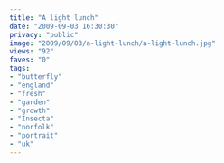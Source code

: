 ```yaml
---
title: "A light lunch"
date: "2009-09-03 16:30:30"
privacy: "public"
image: "2009/09/03/a-light-lunch/a-light-lunch.jpg"
views: "92"
faves: "0"
tags:
- "butterfly"
- "england"
- "fresh"
- "garden"
- "growth"
- "Insecta"
- "norfolk"
- "portrait"
- "uk"
---
```

<a href="http://www.phillprice.com/2009/09/04/a-light-lunch" rel="nofollow"></a>
